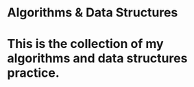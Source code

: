 # Algorithms & Data Structures

<h1>This is the collection of my algorithms and data structures practice. </h1>
